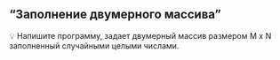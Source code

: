 ## “Заполнение двумерного массива”

💡 Напишите программу, задает двумерный массив размером M x N заполненный случайными целыми числами.